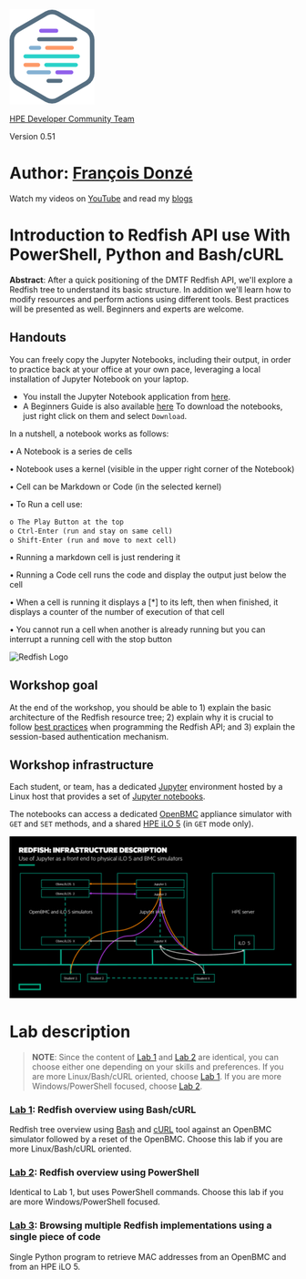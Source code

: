 ![Workshops-on-Demand Logo](Pictures/hpe-dev-logo.png)

[HPE Developer Community Team](https://hpedev.io)

Version 0.51

# Author: [François Donzé](francois.donze@hpe.com)

Watch my videos on [YouTube](https://www.youtube.com/channel/UCIZhrIYcNh3wHLiY4ola5ew) and read my [blogs](https://developer.hpe.com/blog)


# Introduction to Redfish API use With PowerShell, Python and Bash/cURL

**Abstract**: After a quick positioning of the DMTF Redfish API, we'll explore a Redfish tree to understand its basic structure. In addition we'll learn how to modify resources and perform actions using different tools. Best practices will be presented as well. Beginners and experts are welcome.

## Handouts
You can freely copy the Jupyter Notebooks, including their output, in order to practice back at your office at your own pace, leveraging a local installation of Jupyter Notebook on your laptop.
- You install the Jupyter Notebook application from [here](https://jupyter.org/install). 
- A Beginners Guide is also available [here](https://jupyter-notebook-beginner-guide.readthedocs.io/en/latest/what_is_jupyter.html)
To download the notebooks, just right click on them and select `Download`.

In a nutshell, a notebook works as follows:

• A Notebook is a series de cells

• Notebook uses a kernel (visible in the upper right corner of the Notebook)

• Cell can be Markdown or Code (in the selected kernel)

• To Run a cell use:

    o The Play Button at the top
    o Ctrl-Enter (run and stay on same cell)
    o Shift-Enter (run and move to next cell)
    
• Running a markdown cell is just rendering it

• Running a Code cell runs the code and display the output just below the cell

• When a cell is running it displays a [*] to its left, then when finished, it displays a counter of the number of execution of that cell

• You cannot run a cell when another is already running but you can interrupt a running cell with the stop button


<img src="https://redfish.dmtf.org/sites/default/files/DMTF_Redfish_logo_R.jpg" alt="Redfish Logo" style="width: 125px;"/> 

## Workshop goal

At the end of the workshop, you should be able to 1) explain the basic architecture of the Redfish resource tree; 2) explain why it is crucial to follow [best practices](https://developer.hpe.com/blog/getting-started-with-ilo-restful-api-redfish-api-conformance) when programming the Redfish API; and 3) explain the session-based authentication mechanism.

## Workshop infrastructure

Each student, or team, has a dedicated [Jupyter](https://jupyter.org/) environment hosted by a Linux host that provides a set of [Jupyter notebooks](https://jupyter-notebook-beginner-guide.readthedocs.io/en/latest/what_is_jupyter.html).

The notebooks can access a dedicated [OpenBMC](https://www.openbmc.org/) appliance simulator with `GET` and `SET` methods, and a shared [HPE iLO 5](http://hpe.com/info/ilo) (in `GET` mode only).

![ProgrammingRedfsihInfrastructureDescription](Pictures/ProgrammingRedfishInfraDescription.png) 

# Lab description

> **NOTE**: Since the content of [Lab 1](1-Discover-RedfishBash.ipynb) and [Lab 2](2-Discover-RedfishPowerShell.ipynb) are identical, you can choose either one depending on your skills and preferences. If you are more Linux/Bash/cURL oriented, choose  [Lab 1](1-Discover-RedfishBash.ipynb). If you are more Windows/PowerShell focused, choose [Lab 2](2-Discover-RedfishPowerShell.ipynb). 


### [Lab 1](1-RedfishBash.ipynb): Redfish overview using Bash/cURL

Redfish tree overview using [Bash](https://www.gnu.org/software/bash/) and [cURL](https://curl.haxx.se/) tool against an OpenBMC simulator followed by a reset of the OpenBMC. Choose this lab if you are more Linux/Bash/cURL oriented.

### [Lab 2](2-RedfishPowerShell.ipynb): Redfish overview using PowerShell
Identical to Lab 1, but uses PowerShell commands. Choose this lab if you are more Windows/PowerShell focused.

### [Lab 3](3-RedfishPython.ipynb): Browsing multiple Redfish implementations using a single piece of code
Single Python program to retrieve MAC addresses from an OpenBMC and from an HPE iLO 5. 

